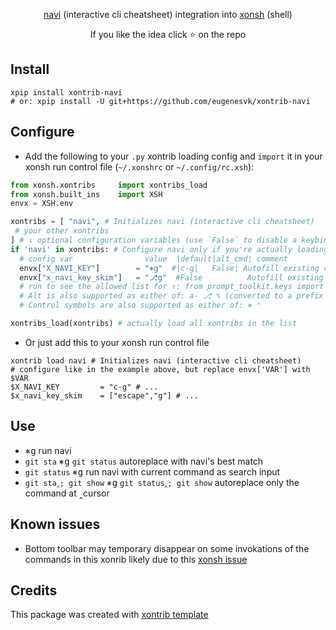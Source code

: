 <p align="center">
<a href="https://github.com/denisidoro/navi">navi</a> (interactive cli cheatsheet) integration into <a href="https://xon.sh/">xonsh</a> (shell)
</p>

<p align="center">  
If you like the idea click ⭐ on the repo
</p>


## Install

```xsh
xpip install xontrib-navi
# or: xpip install -U git+https://github.com/eugenesvk/xontrib-navi
```

## Configure

- Add the following to your `.py` xontrib loading config and `import` it in your xonsh run control file (`~/.xonshrc` or `~/.config/rc.xsh`):
```py
from xonsh.xontribs 	import xontribs_load
from xonsh.built_ins	import XSH
envx = XSH.env

xontribs = [ "navi", # Initializes navi (interactive cli cheatsheet)
 # your other xontribs
] # ↓ optional configuration variables (use `False` to disable a keybind)
if 'navi' in xontribs: # Configure navi only if you're actually loading it
  # config var           	  value	 |default|alt_cmd¦ comment
  envx["X_NAVI_KEY"]     	= "⎈g" 	#|c-g|   False¦ Autofill existing command with navi's best match or launch navi if no good match found
  envx["x_navi_key_skim"]	= "⎇g" 	#False          Autofill existing command with navi's best match or launch navi if no good match found (skim)
  # run to see the allowed list for ↑: from prompt_toolkit.keys import ALL_KEYS; print(ALL_KEYS)
  # Alt is also supported as either of: a- ⎇ ⌥ (converted to a prefix 'escape')
  # Control symbols are also supported as either of: ⎈ ⌃

xontribs_load(xontribs) # actually load all xontribs in the list
```

- Or just add this to your xonsh run control file
```xsh
xontrib load navi # Initializes navi (interactive cli cheatsheet)
# configure like in the example above, but replace envx['VAR'] with $VAR
$X_NAVI_KEY     	= "c-g" # ...
$x_navi_key_skim	= ["escape","g"] # ...
```

## Use

- <kbd>⎈</kbd><kbd>g</kbd> run navi
- `git sta` <kbd>⎈</kbd><kbd>g</kbd> `git status` autoreplace with navi's best match
- `git status` <kbd>⎈</kbd><kbd>g</kbd> run navi with current command as search input
- `git sta‸; git show` <kbd>⎈</kbd><kbd>g</kbd> `git status‸; git show` autoreplace only the command at ‸cursor


## Known issues

- Bottom toolbar may temporary disappear on some invokations of the commands in this xonrib likely due to this [xonsh issue](https://github.com/xonsh/xonsh/issues/5084)

## Credits

This package was created with [xontrib template](https://github.com/xonsh/xontrib-template)
